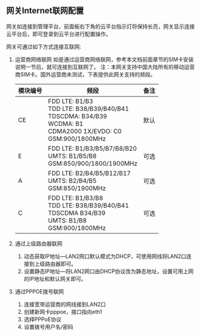 

## 网关Internet联网配置

网关如连接到管理平台，前面板右下角的云平台指示灯将保持长亮，网关显示连接云平台后，即可登录到云平台进行配置操作。

网关可通过如下方式连接互联网:

1. 运营商网络联网
   如是通过运营商网络联网，参考本文档前面章节的SIM卡安装说明一节后，就可连接到互联网了。
   注：本网关支持中国大陆所有的移动运营商SIM卡。国外运营商未测试，下表提供此网关支持的频段。

    | 模块编号 | 频段                                                                                                                           | 备注 |
    | -------- | ------------------------------------------------------------------------------------------------------------------------------ | ---- |
    | CE       | FDD LTE: B1/B3<br>  TDD LTE: B38/B39/B40/B41<br>  TDSCDMA: B34/B39<br>  WCDMA: B1 <br>CDMA2000 1X/EVDO: C0 <br>GSM:900/1800MHz | 默认 |
    | E        | FDD LTE: B1/B3/B5/B7/B8/B20 <br> UMTS: B1/B5/B8 <br> GSM:850/900/1800/1900MHz                                                  | 可选 |
    | A        | FDD LTE: B2/B4/B5/B12/B17 <br> UMTS: B2/B4/B5 <br> GSM:850/1900MHz                                                             | 可选 |
    | C        | FDD LTE: B1/B3/B8 <br> TDD LTE: B38/B39/B40/B41  <br> TDSCDMA B34/B39  <br> UMTS: B1/B8  <br> GSM:900/1800MHz                  | 可选 |

   
1. 通过上级路由器联网
   1. 动态获取IP地址—LAN2网口默认模式为DHCP，可使用网线将LAN2口连接到上级路由器即可。
   2. 设置静态IP地址—将LAN2网口由DHCP协议改为静态地址，设置可用上网的IP地址和默认网关即可。

2. 通过PPPOE拨号联网
   1. 连接宽带运营商的网线接到LAN2口
   2. 创建新网卡pppoe，接口指向eth1
   3. 选择PPPoE协议
   4. 设置拨号用户名/密码